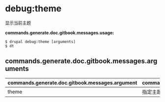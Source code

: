 # debug:theme
显示当前主题

**commands.generate.doc.gitbook.messages.usage:**
```
$ drupal debug:theme [arguments]
$ dt  
```

## commands.generate.doc.gitbook.messages.arguments
commands.generate.doc.gitbook.messages.argument | commands.generate.doc.gitbook.messages.details
---------|-------------
theme | 指定主题进行调试
